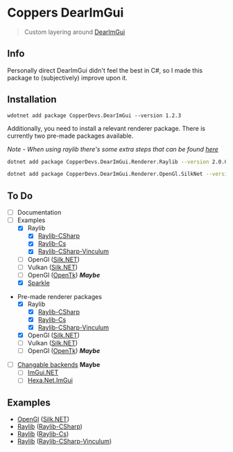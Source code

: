# Coppers DearImGui

> Custom layering around [DearImGui](https://github.com/ocornut/imgui)

## Info

Personally direct DearImGui didn't feel the best in C#, so I made this package to (subjectively) improve upon it.

## Installation

```
wdotnet add package CopperDevs.DearImGui --version 1.2.3
```

Additionally, you need to install a relevant renderer package. There is currently two pre-made packages available.

*Note - When using raylib there's some extra steps that can be found [here](https://github.com/copperdevs/CopperDevs.DearImGui/blob/master/src/Renderers/Raylib/ReadMe.md)*

```bash
dotnet add package CopperDevs.DearImGui.Renderer.Raylib --version 2.0.0
```

```bash
dotnet add package CopperDevs.DearImGui.Renderer.OpenGl.SilkNet --version 1.0.4
```

## To Do

- [ ] Documentation
- [ ] Examples
    - [X] Raylib
        - [X] [Raylib-CSharp](https://github.com/MrScautHD/Raylib-CSharp)
        - [X] [Raylib-Cs](https://github.com/chrisdill/raylib-cs)
        - [X] [Raylib-CSharp-Vinculum](https://github.com/ZeroElectric/Raylib-CSharp-Vinculum)
    - [ ] OpenGl ([Silk.NET](https://github.com/dotnet/Silk.NET))
    - [ ] Vulkan ([Silk.NET](https://github.com/dotnet/Silk.NET))
    - [ ] OpenGl ([OpenTk](https://github.com/opentk/opentk)) ***Maybe***
    - [X] [Sparkle](https://github.com/MrScautHD/Sparkle/tree/main)
- Pre-made renderer packages
    - [X] Raylib
        - [X] [Raylib-CSharp](https://github.com/MrScautHD/Raylib-CSharp)
        - [X] [Raylib-Cs](https://github.com/chrisdill/raylib-cs)
        - [X] [Raylib-CSharp-Vinculum](https://github.com/ZeroElectric/Raylib-CSharp-Vinculum)
    - [X] OpenGl ([Silk.NET](https://github.com/dotnet/Silk.NET))
    - [ ] Vulkan ([Silk.NET](https://github.com/dotnet/Silk.NET))
    - [ ] OpenGl ([OpenTk](https://github.com/opentk/opentk)) ***Maybe***
- [ ] [Changable backends](https://github.com/copperdevs/CopperDevs.DearImGui/tree/multi-backends) **Maybe**
    - [ ] [ImGui.NET](https://github.com/ImGuiNET/ImGui.NET)
    - [ ] [Hexa.Net.ImGui](https://www.nuget.org/packages/Hexa.NET.ImGui/)

## Examples

- [OpenGl](https://github.com/copperdevs/CopperDevs.DearImGui/tree/master/CopperDevs.DearImGui.Renderer.OpenGl.SilkNet) ([Silk.NET](https://github.com/dotnet/Silk.NET))
- [Raylib](https://github.com/copperdevs/CopperDevs.DearImGui/tree/master/src/Renderers/Raylib/CopperDevs.DearImGui.Renderer.Raylib.Raylib-CSharp) ([Raylib-CSharp](https://github.com/MrScautHD/Raylib-CSharp))
- [Raylib](https://github.com/copperdevs/CopperDevs.DearImGui/tree/master/src/Renderers/Raylib/CopperDevs.DearImGui.Renderer.Raylib.Raylib-cs) ([Raylib-Cs](https://github.com/chrisdill/raylib-cs))
- [Raylib](https://github.com/copperdevs/CopperDevs.DearImGui/tree/master/src/Renderers/Raylib/CopperDevs.DearImGui.Renderer.Raylib.Raylib-CSharp-Vinculum) ([Raylib-CSharp-Vinculum](https://github.com/ZeroElectric/Raylib-CSharp-Vinculum))